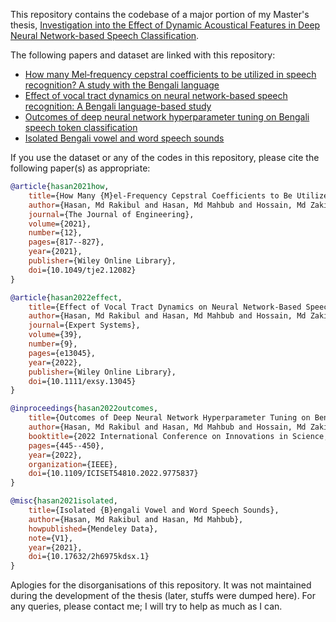 This repository contains the codebase of a major portion of my Master's thesis, [Investigation into the Effect of Dynamic Acoustical Features in Deep Neural Network-based Speech Classification](http://dx.doi.org/10.13140/RG.2.2.32371.91686).

The following papers and dataset are linked with this repository:
- [How many Mel‐frequency cepstral coefficients to be utilized in speech recognition? A study with the Bengali language](https://doi.org/10.1049/tje2.12082)
- [Effect of vocal tract dynamics on neural network-based speech recognition: A Bengali language-based study](https://doi.org/10.1111/exsy.13045)
- [Outcomes of deep neural network hyperparameter tuning on Bengali speech token classification](https://doi.org/10.1109/ICISET54810.2022.9775837)
- [Isolated Bengali vowel and word speech sounds](https://doi.org/10.17632/2h6975kdsx.1)

If you use the dataset or any of the codes in this repository, please cite the following paper(s) as appropriate:
```bibtex
@article{hasan2021how,
    title={How Many {M}el-Frequency Cepstral Coefficients to Be Utilized in Speech Recognition? A Study with the {B}engali Language},
    author={Hasan, Md Rakibul and Hasan, Md Mahbub and Hossain, Md Zakir},
    journal={The Journal of Engineering},
    volume={2021},
    number={12},
    pages={817--827},
    year={2021},
    publisher={Wiley Online Library},
    doi={10.1049/tje2.12082}
}

@article{hasan2022effect,
    title={Effect of Vocal Tract Dynamics on Neural Network-Based Speech Recognition: A {Bengali} Language-Based Study},
    author={Hasan, Md Rakibul and Hasan, Md Mahbub and Hossain, Md Zakir},
    journal={Expert Systems},
    volume={39},
    number={9},
    pages={e13045},
    year={2022},
    publisher={Wiley Online Library},
    doi={10.1111/exsy.13045}
}

@inproceedings{hasan2022outcomes,
    title={Outcomes of Deep Neural Network Hyperparameter Tuning on Bengali Speech Token Classification},
    author={Hasan, Md Rakibul and Hasan, Md Mahbub and Hossain, Md Zakir},
    booktitle={2022 International Conference on Innovations in Science, Engineering and Technology (ICISET)},
    pages={445--450},
    year={2022},
    organization={IEEE},
    doi={10.1109/ICISET54810.2022.9775837}
}

@misc{hasan2021isolated,
    title={Isolated {B}engali Vowel and Word Speech Sounds},
    author={Hasan, Md Rakibul and Hasan, Md Mahbub},
    howpublished={Mendeley Data},
    note={V1},
    year={2021},
    doi={10.17632/2h6975kdsx.1}
}
```

Aplogies for the disorganisations of this repository. It was not maintained during the development of the thesis (later, stuffs were dumped here). For any queries, please contact me; I will try to help as much as I can.